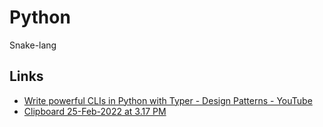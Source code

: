 # Python
Snake-lang

## Links
* [Write powerful CLIs in Python with Typer - Design Patterns - YouTube](https://www.youtube.com/watch?v=qynsLmCEwhs)
* [Clipboard 25-Feb-2022 at 3.17 PM](https://youtu.be/H4J74KstHTE)